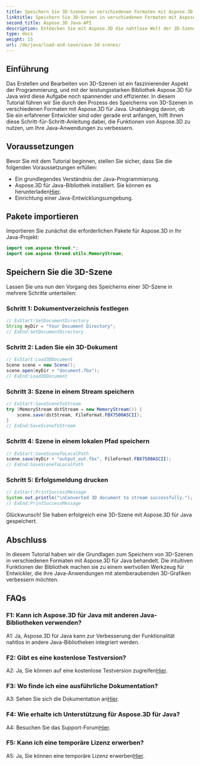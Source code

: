 ```yaml
---
title: Speichern Sie 3D-Szenen in verschiedenen Formaten mit Aspose.3D für Java
linktitle: Speichern Sie 3D-Szenen in verschiedenen Formaten mit Aspose.3D für Java
second_title: Aspose.3D Java-API
description: Entdecken Sie mit Aspose.3D die nahtlose Welt der 3D-Szenenmanipulation in Java. Lernen Sie, Szenen mühelos in verschiedenen Formaten zu speichern.
type: docs
weight: 15
url: /de/java/load-and-save/save-3d-scenes/
---
```

## Einführung

Das Erstellen und Bearbeiten von 3D-Szenen ist ein faszinierender Aspekt der Programmierung, und mit der leistungsstarken Bibliothek Aspose.3D für Java wird diese Aufgabe noch spannender und effizienter. In diesem Tutorial führen wir Sie durch den Prozess des Speicherns von 3D-Szenen in verschiedenen Formaten mit Aspose.3D für Java. Unabhängig davon, ob Sie ein erfahrener Entwickler sind oder gerade erst anfangen, hilft Ihnen diese Schritt-für-Schritt-Anleitung dabei, die Funktionen von Aspose.3D zu nutzen, um Ihre Java-Anwendungen zu verbessern.

## Voraussetzungen

Bevor Sie mit dem Tutorial beginnen, stellen Sie sicher, dass Sie die folgenden Voraussetzungen erfüllen:

- Ein grundlegendes Verständnis der Java-Programmierung.
-  Aspose.3D für Java-Bibliothek installiert. Sie können es herunterladen[Hier](https://releases.aspose.com/3d/java/).
- Einrichtung einer Java-Entwicklungsumgebung.

## Pakete importieren

Importieren Sie zunächst die erforderlichen Pakete für Aspose.3D in Ihr Java-Projekt:

```java
import com.aspose.threed.*;
import com.aspose.threed.utils.MemoryStream;

```

## Speichern Sie die 3D-Szene

Lassen Sie uns nun den Vorgang des Speicherns einer 3D-Szene in mehrere Schritte unterteilen:

### Schritt 1: Dokumentverzeichnis festlegen

```java
// ExStart:SetDocumentDirectory
String myDir = "Your Document Directory";
// ExEnd:SetDocumentDirectory
```

### Schritt 2: Laden Sie ein 3D-Dokument

```java
// ExStart:Load3DDocument
Scene scene = new Scene();
scene.open(myDir + "document.fbx");
// ExEnd:Load3DDocument
```

### Schritt 3: Szene in einem Stream speichern

```java
// ExStart:SaveSceneToStream
try (MemoryStream dstStream = new MemoryStream()) {
    scene.save(dstStream, FileFormat.FBX7500ASCII);
}
// ExEnd:SaveSceneToStream
```

### Schritt 4: Szene in einem lokalen Pfad speichern

```java
// ExStart:SaveSceneToLocalPath
scene.save(myDir + "output_out.fbx", FileFormat.FBX7500ASCII);
// ExEnd:SaveSceneToLocalPath
```

### Schritt 5: Erfolgsmeldung drucken

```java
// ExStart:PrintSuccessMessage
System.out.println("\nConverted 3D document to stream successfully.");
// ExEnd:PrintSuccessMessage
```

Glückwunsch! Sie haben erfolgreich eine 3D-Szene mit Aspose.3D für Java gespeichert.

## Abschluss

In diesem Tutorial haben wir die Grundlagen zum Speichern von 3D-Szenen in verschiedenen Formaten mit Aspose.3D für Java behandelt. Die intuitiven Funktionen der Bibliothek machen sie zu einem wertvollen Werkzeug für Entwickler, die ihre Java-Anwendungen mit atemberaubenden 3D-Grafiken verbessern möchten.

## FAQs

### F1: Kann ich Aspose.3D für Java mit anderen Java-Bibliotheken verwenden?

A1: Ja, Aspose.3D für Java kann zur Verbesserung der Funktionalität nahtlos in andere Java-Bibliotheken integriert werden.

### F2: Gibt es eine kostenlose Testversion?

 A2: Ja, Sie können auf eine kostenlose Testversion zugreifen[Hier](https://releases.aspose.com/).

### F3: Wo finde ich eine ausführliche Dokumentation?

A3: Sehen Sie sich die Dokumentation an[Hier](https://reference.aspose.com/3d/java/).

### F4: Wie erhalte ich Unterstützung für Aspose.3D für Java?

 A4: Besuchen Sie das Support-Forum[Hier](https://forum.aspose.com/c/3d/18).

### F5: Kann ich eine temporäre Lizenz erwerben?

 A5: Ja, Sie können eine temporäre Lizenz erwerben[Hier](https://purchase.aspose.com/temporary-license/).